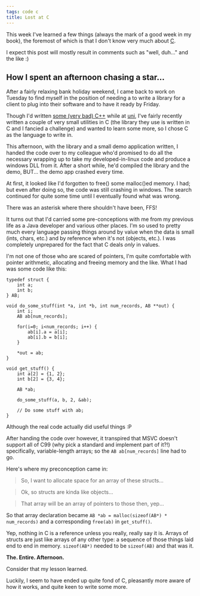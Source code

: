 ```yaml
---
tags: code c
title: Lost at C
---
```


This week I've learned a few things (always the mark of a good week in my book), the foremost of which is that I don't know very much about [C](https://en.wikipedia.org/wiki/Programming_language).

I expect this post will mostly result in comments such as "well, duh..." and the like :)

## How I spent an afternoon chasing a star...

After a fairly relaxing bank holiday weekend, I came back to work on Tuesday to find myself in the position of needing a to write a library for a client to plug into their software and to have it ready by Friday.

Though I'd written [some (very bad) C++](http://falsoyd.sourceforge.net/) while at [uni](http://www.uea.ac.uk/), I've fairly recently written a couple of very small utilities in C (the library they use is written in C and I fancied a challenge) and wanted to learn some more, so I chose C as the language to write in.

This afternoon, with the library and a small demo application written, I handed the code over to my colleague who'd promised to do all the necessary wrapping up to take my developed-in-linux code and produce a windows DLL from it. After a short while, he'd compiled the library and the demo, BUT... the demo app crashed every time.

At first, it looked like I'd forgotten to free() some malloc()ed memory. I had; but even after doing so, the code was still crashing in windows. The search continued for quite some time until I eventually found what was wrong.

There was an asterisk where there shouldn't have been, FFS!

It turns out that I'd carried some pre-conceptions with me from my previous life as a Java developer and various other places. I'm so used to pretty much every language passing things around by value when the data is small (ints, chars, etc.) and by reference when it's not (objects, etc.). I was completely unprepared for the fact that C deals *only* in values.

I'm not one of those who are scared of pointers, I'm quite comfortable with pointer arithmetic, allocating and freeing memory and the like. What I had was some code like this:

    typedef struct {
        int a;
        int b;
    } AB;

    void do_some_stuff(int *a, int *b, int num_records, AB **out) {
        int i;
        AB ab[num_records];

        for(i=0; i<num_records; i++) {
            ab[i].a = a[i];
            ab[i].b = b[i];
        }

        *out = ab;
    }

    void get_stuff() {
        int a[2] = {1, 2};
        int b[2] = {3, 4};

        AB *ab;

        do_some_stuff(a, b, 2, &ab);

        // Do some stuff with ab;
    }

Although the real code actually did useful things :P

After handing the code over however, it transpired that MSVC doesn't support all of C99 (why pick a standard and implement part of it?!) specifically, variable-length arrays; so the `AB ab[num_records]` line  had to go.

Here's where my preconception came in:

> So, I want to allocate space for an array of these structs...

> Ok, so structs are kinda like objects...

> That array will be an array of pointers to those then, yep...

So that array declaration became `AB *ab = malloc(sizeof(AB*) * num_records)` and a corresponding `free(ab)` in `get_stuff()`.

Yep, nothing in C is a reference unless you really, really say it is. Arrays of structs are just like arrays of any other type: a sequence of those things laid end to end in memory. `sizeof(AB*)` needed to be `sizeof(AB)` and that was it.

**The. Entire. Afternoon.**

Consider that my lesson learned.

Luckily, I seem to have ended up quite fond of C, pleasantly more aware of how it works, and quite keen to write some more.